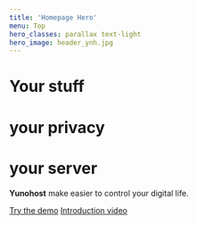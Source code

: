 ```yaml
---
title: 'Homepage Hero'
menu: Top
hero_classes: parallax text-light
hero_image: header_ynh.jpg
---
```


# Your stuff
# your privacy
# your server

**Yunohost** make easier to control your digital life.

[Try the demo](https://learn.getgrav.org?classes=btn,btn-primary,btn-lg&target=_blank)
[Introduction video](#intro?classes=btn,btn-secondary,btn-lg&target=_blank)





